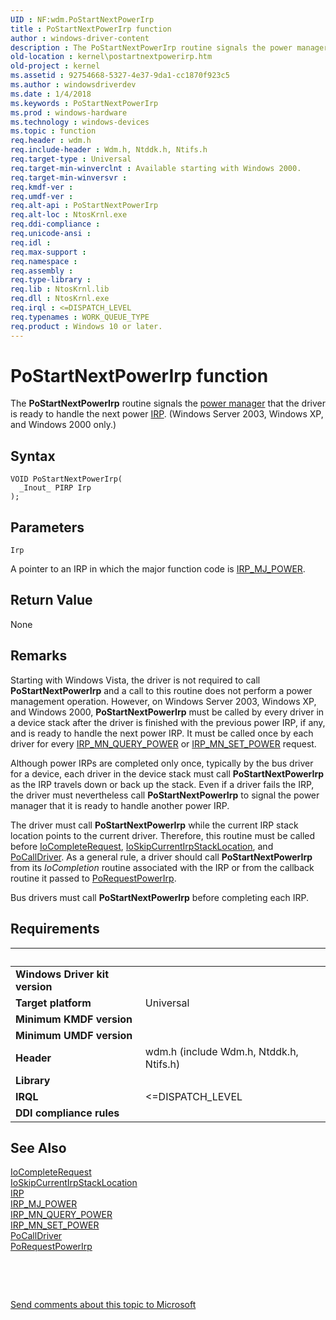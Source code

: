 ```yaml
---
UID : NF:wdm.PoStartNextPowerIrp
title : PoStartNextPowerIrp function
author : windows-driver-content
description : The PoStartNextPowerIrp routine signals the power manager that the driver is ready to handle the next power IRP. (Windows Server 2003, Windows XP, and Windows 2000 only.).
old-location : kernel\postartnextpowerirp.htm
old-project : kernel
ms.assetid : 92754668-5327-4e37-9da1-cc1870f923c5
ms.author : windowsdriverdev
ms.date : 1/4/2018
ms.keywords : PoStartNextPowerIrp
ms.prod : windows-hardware
ms.technology : windows-devices
ms.topic : function
req.header : wdm.h
req.include-header : Wdm.h, Ntddk.h, Ntifs.h
req.target-type : Universal
req.target-min-winverclnt : Available starting with Windows 2000.
req.target-min-winversvr : 
req.kmdf-ver : 
req.umdf-ver : 
req.alt-api : PoStartNextPowerIrp
req.alt-loc : NtosKrnl.exe
req.ddi-compliance : 
req.unicode-ansi : 
req.idl : 
req.max-support : 
req.namespace : 
req.assembly : 
req.type-library : 
req.lib : NtosKrnl.lib
req.dll : NtosKrnl.exe
req.irql : <=DISPATCH_LEVEL
req.typenames : WORK_QUEUE_TYPE
req.product : Windows 10 or later.
---
```



# PoStartNextPowerIrp function
The <b>PoStartNextPowerIrp</b> routine signals the <a href="https://msdn.microsoft.com/library/windows/hardware/ff559829">power manager</a> that the driver is ready to handle the next power <a href="..\wdm\ns-wdm-_irp.md">IRP</a>. (Windows Server 2003, Windows XP, and Windows 2000 only.)

## Syntax

````
VOID PoStartNextPowerIrp(
  _Inout_ PIRP Irp
);
````

## Parameters

`Irp`

A pointer to an IRP in which the major function code is <a href="https://msdn.microsoft.com/library/windows/hardware/ff550784">IRP_MJ_POWER</a>.


## Return Value

None

## Remarks

Starting with Windows Vista, the driver is not required to call <b>PoStartNextPowerIrp</b> and a call to this routine does not perform a power management operation. However, on Windows Server 2003, Windows XP, and Windows 2000, <b>PoStartNextPowerIrp</b> must be called by every driver in a device stack after the driver is finished with the previous power IRP, if any, and is ready to handle the next power IRP. It must be called once by each driver for every <a href="https://msdn.microsoft.com/library/windows/hardware/ff551699">IRP_MN_QUERY_POWER</a> or <a href="https://msdn.microsoft.com/library/windows/hardware/ff551744">IRP_MN_SET_POWER</a> request.

Although power IRPs are completed only once, typically by the bus driver for a device, each driver in the device stack must call <b>PoStartNextPowerIrp</b> as the IRP travels down or back up the stack. Even if a driver fails the IRP, the driver must nevertheless call <b>PoStartNextPowerIrp</b> to signal the power manager that it is ready to handle another power IRP.

The driver must call <b>PoStartNextPowerIrp</b> while the current IRP stack location points to the current driver. Therefore, this routine must be called before <a href="..\wdm\nf-wdm-iocompleterequest.md">IoCompleteRequest</a>, <a href="https://msdn.microsoft.com/library/windows/hardware/ff550355">IoSkipCurrentIrpStackLocation</a>, and <a href="..\ntifs\nf-ntifs-pocalldriver.md">PoCallDriver</a>. As a general rule, a driver should call <b>PoStartNextPowerIrp</b> from its <i>IoCompletion</i> routine associated with the IRP or from the callback routine it passed to <a href="..\wdm\nf-wdm-porequestpowerirp.md">PoRequestPowerIrp</a>.

Bus drivers must call <b>PoStartNextPowerIrp</b> before completing each IRP.

## Requirements
| &nbsp; | &nbsp; |
| ---- |:---- |
| **Windows Driver kit version** |  |
| **Target platform** | Universal |
| **Minimum KMDF version** |  |
| **Minimum UMDF version** |  |
| **Header** | wdm.h (include Wdm.h, Ntddk.h, Ntifs.h) |
| **Library** |  |
| **IRQL** | <=DISPATCH_LEVEL |
| **DDI compliance rules** |  |

## See Also

<dl>
<dt>
<a href="..\wdm\nf-wdm-iocompleterequest.md">IoCompleteRequest</a>
</dt>
<dt>
<a href="https://msdn.microsoft.com/library/windows/hardware/ff550355">IoSkipCurrentIrpStackLocation</a>
</dt>
<dt>
<a href="..\wdm\ns-wdm-_irp.md">IRP</a>
</dt>
<dt>
<a href="https://msdn.microsoft.com/library/windows/hardware/ff550784">IRP_MJ_POWER</a>
</dt>
<dt>
<a href="https://msdn.microsoft.com/library/windows/hardware/ff551699">IRP_MN_QUERY_POWER</a>
</dt>
<dt>
<a href="https://msdn.microsoft.com/library/windows/hardware/ff551744">IRP_MN_SET_POWER</a>
</dt>
<dt>
<a href="..\ntifs\nf-ntifs-pocalldriver.md">PoCallDriver</a>
</dt>
<dt>
<a href="..\wdm\nf-wdm-porequestpowerirp.md">PoRequestPowerIrp</a>
</dt>
</dl>
 

 

<a href="mailto:wsddocfb@microsoft.com?subject=Documentation%20feedback [kernel\kernel]:%20PoStartNextPowerIrp routine%20 RELEASE:%20(1/4/2018)&amp;body=%0A%0APRIVACY STATEMENT%0A%0AWe use your feedback to improve the documentation. We don't use your email address for any other purpose, and we'll remove your email address from our system after the issue that you're reporting is fixed. While we're working to fix this issue, we might send you an email message to ask for more info. Later, we might also send you an email message to let you know that we've addressed your feedback.%0A%0AFor more info about Microsoft's privacy policy, see http://privacy.microsoft.com/en-us/default.aspx." title="Send comments about this topic to Microsoft">Send comments about this topic to Microsoft</a>
